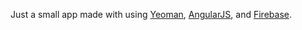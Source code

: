 Just a small app made with using [Yeoman](http://yeoman.io/), [AngularJS](http://angularjs.org/), and [Firebase](https://www.firebase.com/).